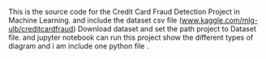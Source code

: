 This is the source code for the Credit Card Fraud Detection Project in Machine Learning. and include the dataset csv file (www.kaggle.com/mlg-ulb/creditcardfraud) Download dataset and set the path project to Dataset file. 
and jupyter notebook can run this project show the different types of diagram and i am include one python file .
